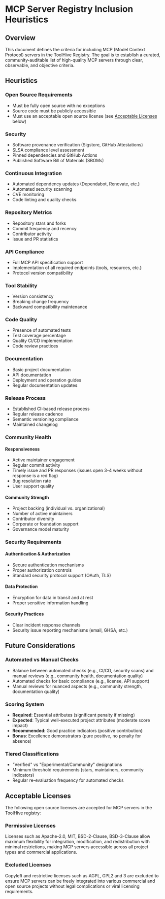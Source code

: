 # MCP Server Registry Inclusion Heuristics

## Overview

This document defines the criteria for including MCP (Model Context Protocol) servers in the ToolHive Registry. The goal is to establish a curated, community-auditable list of high-quality MCP servers through clear, observable, and objective criteria.

## Heuristics

### Open Source Requirements
- Must be fully open source with no exceptions
- Source code must be publicly accessible
- Must use an acceptable open source license (see [Acceptable Licenses](#acceptable-licenses) below)

### Security
- Software provenance verification (Sigstore, GitHub Attestations)
- SLSA compliance level assessment
- Pinned dependencies and GitHub Actions
- Published Software Bill of Materials (SBOMs)

### Continuous Integration
- Automated dependency updates (Dependabot, Renovate, etc.)
- Automated security scanning
- CVE monitoring
- Code linting and quality checks

### Repository Metrics
- Repository stars and forks
- Commit frequency and recency
- Contributor activity
- Issue and PR statistics

### API Compliance
- Full MCP API specification support
- Implementation of all required endpoints (tools, resources, etc.)
- Protocol version compatibility

### Tool Stability
- Version consistency
- Breaking change frequency
- Backward compatibility maintenance

### Code Quality
- Presence of automated tests
- Test coverage percentage
- Quality CI/CD implementation
- Code review practices

### Documentation
- Basic project documentation
- API documentation
- Deployment and operation guides
- Regular documentation updates

### Release Process
- Established CI-based release process
- Regular release cadence
- Semantic versioning compliance
- Maintained changelog

### Community Health

#### Responsiveness
- Active maintainer engagement
- Regular commit activity
- Timely issue and PR responses (issues open 3-4 weeks without response is a red flag)
- Bug resolution rate
- User support quality

#### Community Strength
- Project backing (individual vs. organizational)
- Number of active maintainers
- Contributor diversity
- Corporate or foundation support
- Governance model maturity

### Security Requirements

#### Authentication & Authorization
- Secure authentication mechanisms
- Proper authorization controls
- Standard security protocol support (OAuth, TLS)

#### Data Protection
- Encryption for data in transit and at rest
- Proper sensitive information handling

#### Security Practices
- Clear incident response channels
- Security issue reporting mechanisms (email, GHSA, etc.)

## Future Considerations

### Automated vs Manual Checks
- Balance between automated checks (e.g., CI/CD, security scans) and manual reviews (e.g., community health, documentation quality)
- Automated checks for basic compliance (e.g., license, API support)
- Manual reviews for nuanced aspects (e.g., community strength, documentation quality)

### Scoring System
- **Required**: Essential attributes (significant penalty if missing)
- **Expected**: Typical well-executed project attributes (moderate score impact)
- **Recommended**: Good practice indicators (positive contribution)
- **Bonus**: Excellence demonstrators (pure positive, no penalty for absence)

### Tiered Classifications
- "Verified" vs "Experimental/Community" designations
- Minimum threshold requirements (stars, maintainers, community indicators)
- Regular re-evaluation frequency for automated checks

## Acceptable Licenses

The following open source licenses are accepted for MCP servers in the ToolHive registry:

### Permissive Licenses
Licenses such as Apache-2.0, MIT, BSD-2-Clause, BSD-3-Clause allow maximum flexibility
for integration, modification, and redistribution with minimal restrictions,
making MCP servers accessible across all project types and commercial applications.

### Excluded Licenses

Copyleft and restrictive licenses such as AGPL, GPL2 and 3 are excluded to ensure MCP servers can be
freely integrated into various commercial and open source projects without legal
complications or viral licensing requirements.
